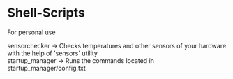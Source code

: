 # Shell-Scripts
For personal use  

sensorchecker -> Checks temperatures and other sensors of your hardware with the help of 'sensors' utility  
startup_manager -> Runs the commands located in startup_manager/config.txt
